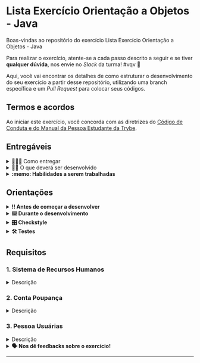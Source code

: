 # Lista Exercício Orientação a Objetos - Java

Boas-vindas ao repositório do exercício Lista Exercício Orientação a Objetos - Java

Para realizar o exercício, atente-se a cada passo descrito a seguir e se tiver **qualquer dúvida**, nos envie no _Slack_ da turma! #vqv 🚀

Aqui, você vai encontrar os detalhes de como estruturar o desenvolvimento do seu exercício a partir desse repositório, utilizando uma branch específica e um _Pull Request_ para colocar seus códigos.

## Termos e acordos
Ao iniciar este exercício, você concorda com as diretrizes do [Código de Conduta e do Manual da Pessoa Estudante da Trybe](https://app.betrybe.com/learn/student-manual/codigo-de-conduta-da-pessoa-estudante).

## Entregáveis

<details>
  <summary>🤷🏽‍♀️ Como entregar</summary><br />

Para entregar o seu exercício, você deverá criar um _Pull Request_ neste repositório.

Lembre-se que você pode consultar nosso conteúdo sobre [Git & GitHub](https://app.betrybe.com/learn/course/5e938f69-6e32-43b3-9685-c936530fd326/module/fc998c60-386e-46bc-83ca-4269beb17e17/section/fe827a71-3222-4b4d-a66f-ed98e09961af/day/1a530297-e176-4c79-8ed9-291ae2950540/lesson/2b2edce7-9c49-4907-92a2-aa571f823b79) e nosso [Blog - Git & GitHub](https://blog.betrybe.com/tecnologia/git-e-github/) sempre que precisar!
</details>

<details>
  <summary>👨‍💻 O que deverá ser desenvolvido</summary><br />

Esta é uma lista de exercícios, ou seja, cada um dos requisitos que iremos apresentar terá um contexto totalmente diferente entre si.

Nosso objetivo é explorar e praticar a lógica de programação.

</details>

<details>
  <summary><strong>:memo: Habilidades a serem trabalhadas</strong></summary>

Neste exercício, verificamos se você é capaz de:

Utilizar conceitos de abstração para criar classes em Java.

Implementar getters e setters em classes de programação para acessar e modificar atributos.

Utilizar o encapsulamento para ocultar o estado interno de um objeto e a herança para criar classes derivadas de outras classes.

</details>

## Orientações

<details>

   <summary><strong>‼ Antes de começar a desenvolver </strong></summary>

1. Clone o repositório

- Use o comando: `git clone <url do repositório>`
- Entre na pasta do repositório que você acabou de clonar:
    - `cd <nome do repositório>`

2. Instale as dependências

    - `mvn install`  

3. Crie uma branch a partir da branch `main`

- Verifique que você está na branch `main`
    - Exemplo: `git branch`
- Se você não estiver, mude para a branch `main`
    - Exemplo: `git checkout main`
- Agora, crie uma branch à qual você vai submeter os `commits` do seu exercício:
    - Você deve criar uma branch no seguinte formato: `nome-sobrenome-nome-do-exercício`;
    - Exemplo: `git checkout -b maria-soares-lessons-learned`

4. Crie na raiz do exercício os arquivos que você precisará desenvolver:

- Verifique que você está na raiz do exercício:
    - Exemplo: `pwd` -> o retorno vai ser algo tipo _/Users/maria/code/**sd-0x-project-lessons-learned**_
- Crie os arquivos index.html e style.css:
    - Exemplo: `touch index.html style.css`

5. Adicione as mudanças ao _stage_ do Git e faça um `commit`

- Verifique que as mudanças ainda não estão no _stage_:
    - Exemplo: `git status` (devem aparecer listados os novos arquivos em vermelho)
- Adicione o novo arquivo ao _stage_ do Git:
    - Exemplo:
        - `git add .` (adicionando todas as mudanças - _que estavam em vermelho_ - ao stage do Git)
        - `git status` (devem aparecer listados os arquivos em verde)
- Faça o `commit` inicial:
    - Exemplo:
        - `git commit -m 'iniciando o exercício. VAMOS COM TUDO :rocket:'` (fazendo o primeiro commit)
        - `git status` (deve aparecer uma mensagem tipo _nothing to commit_ )

6. Adicione a sua branch com o novo `commit` ao repositório remoto

- Usando o exemplo anterior: `git push -u origin maria-soares-lessons-learned`

7. Crie um novo `Pull Request` _(PR)_

- Vá até a página de _Pull Requests_ do [repositório no GitHub](https://github.com/tryber/sd-0x-project-lessons-learned/pulls)
    - Clique no botão verde _"New pull request"_
    - Clique na caixa de seleção _"Compare"_ e escolha a sua branch **com atenção**
- Coloque um título para o seu _Pull Request_
    - Exemplo: _"Cria tela de busca"_
- Clique no botão verde _"Create pull request"_

- Adicione uma descrição para o _Pull Request_, um título nítido que o identifique, e clique no botão verde _"Create pull request"_

 <img width="1335" alt="Exemplo de pull request" src="https://user-images.githubusercontent.com/42356399/166255109-b95e6eb4-2503-45e5-8fb3-cf7caa0436e5.png">

- Volte até a [página de _Pull Requests_ do repositório](https://github.com/tryber/sd-0x-project-lessons-learned/pulls) e confira que o seu _Pull Request_ está criado

</details>

<details>

<summary><strong>⌨️ Durante o desenvolvimento</strong></summary>

Faça `commits` das alterações que você fizer no código regularmente, pois assim você garante visibilidade para o time da Trybe e treina essa prática para o mercado de trabalho :) ;

- Lembre-se de sempre após um (ou alguns) `commits` atualizar o repositório remoto;
- Os comandos que você utilizará com mais frequência são:
    - `git status` _(para verificar o que está em vermelho - fora do stage - e o que está em verde - no stage)_;
    - `git add` _(para adicionar arquivos ao stage do Git)_;
    - `git commit` _(para criar um commit com os arquivos que estão no stage do Git)_;
    - `git push -u origin nome-da-branch` _(para enviar o commit para o repositório remoto na primeira vez que fizer o `push` de uma nova branch)_;
    - `git push` _(para enviar o commit para o repositório remoto após o passo anterior)_.

</details>

<details>
<summary><strong>🎛 Checkstyle</strong></summary>

Para garantir a qualidade do código, vamos utilizar neste exercício o `Checkstyle`. Assim o código estará alinhado com as boas práticas de desenvolvimento, sendo mais legível e de fácil manutenção! Para poder rodar o `Checkstyle` certifique-se de ter executado o comando `mvn install` dentro do repositório.

Para rodá-los localmente no repositório, execute os comandos abaixo:

```bash
mvn checkstyle:check
```

Se a análise do `Checkstyle` encontrar problemas no seu código, tais problemas serão mostrados no seu terminal. Se não houver problema no seu código, nada será impresso no seu terminal.

Você pode também instalar o plugin do `Checkstyle` na sua `IDE`. Para isso, volte na primeira seção do conteúdo.

⚠️ **PULL REQUESTS COM ISSUES NO `Checkstyle` NÃO SERÃO AVALIADAS. ATENTE-SE PARA RESOLVÊ-LAS ANTES DE FINALIZAR O DESENVOLVIMENTO!** ⚠️

</details>

<details>
<summary><strong>🛠 Testes</strong></summary>

Para executar todos os testes basta rodar o comando:
```bash
mvn test
```

Para executar apenas uma classe de testes:
```bash
mvn test -Dtest="TestClassName"
```

</details>

## Requisitos

### 1. Sistema de Recursos Humanos

<details>
  <summary>Descrição</summary><br />

Neste requisito, você implementará a parte de um sistema de recursos humanos para a Trybe! Sua função é implementar a classe `PessoaFuncionaria` com os atributos privados:

- `nomeCompleto`: esse atributo é do tipo `String`;
- `cpf`: esse atributo é do tipo `String`;
- `endereco`: esse atributo é do tipo `String`;
- `salario`: esse atributo é do tipo `double`;

Implemente seu construtor para que, quando uma nova pessoa funcionária seja contratada na Trybe (o objeto seja instanciado), seus atributos já sejam inicializados. Você deverá também implementar os métodos `Getter`s e `Setter`s, exceto para o atributo `cpf`, imutável, que deve ter somente o método `Getter`.

Requisitos:  
1 - Crie um construtor para a PessoaFuncionaria que receba o nome, CPF, endereço e salário.  
2 - Crie um método getter para o atributo nomeCompleto de PessoaFuncionaria.  
3 - Crie um método setter para o atributo nomeCompleto de PessoaFuncionaria.  
4 - Crie um método getter para o atributo cpf de PessoaFuncionaria.  
5 - Crie um método getter para o atributo endereco de PessoaFuncionaria.  
6 - Crie um método setter para o atributo endereco de PessoaFuncionaria.  
7 - Crie um método getter para o atributo salario de PessoaFuncionaria.  
8 - Crie um método setter para o atributo salario de PessoaFuncionaria.  

  Por exemplo,  
  
Se a nova pessoa contratada for:

- Nome: Maria da Silva;
- CPF: 158.699.457-31;
- Endereço: Rua da Aurora, 118;
- Salário: 15000.

Então o método `Getter` do atributo `cpf` deve retornar 158.699.457-31. Se executarmos o método `Setter` do atributo `salario` passando o valor 20000, o método `Getter` do atributo `salario` deve retornar 20000.0 (já que é do tipo `double`).

</details>

### 2. Conta Poupança

<details>
  <summary>Descrição</summary><br />

Suponha que você está trabalhando em uma equipe responsável pela construção de um sistema bancário e deve desenvolver a classe que representa a conta poupança. Como missão dada é missão cumprida, implemente a classe `ContaPoupanca` do pacote `com.trybe.acc.contapoupanca`, que deve contemplar os seguintes aspectos:

- Atributos:
    - `saldo`: atributo do tipo `double` para armazenar o valor em dinheiro que a conta possui;
    - `titularConta`: atributo do tipo `String` para armazenar o nome da pessoa portadora da conta.

- Métodos:
    - `depositar`: esse método é responsável por receber um valor do tipo `double` e somá-lo ao saldo da conta;
    - `sacar`: esse método é responsável por receber um valor do tipo `double` e subtraí-lo do saldo da conta;
    - `mostrarSaldo`: esse método deve retornar um valor do tipo `double` representando o saldo da conta.
    - `mostrarTitularConta`: esse método deve retornar o nome da pessoa titular da conta.

Essa conta poupança tem duas restrições a serem levadas em conta no seu projeto:

- ela só pode ser aberta se um depósito for feito no momento da sua abertura;
- ela deve ter o nome da pessoa titular da conta.

Requisitos:  
1 - Criar uma classe ContaPoupanca  
2 - Implementar o método 'depositar'  
3 - Implementar o método 'sacar'  
4 - Implementar o método 'mostrarSaldo'  
5 - Implementar o método 'mostrarTitularConta'  

**Dica: use o construtor para adicionar o valor do depósito inicial ao saldo na abertura da conta e o nome da pessoa titular da conta.**

  Por exemplo,  
  
Considerando que uma pessoa abra a conta poupança com o valor inicial de R$ 50, cada método deve se comportar da seguinte maneira:

- `depositar`: supondo que o saldo da conta seja R$ 50 e na chamada do método `depositar` seja passado o valor de R$ 100 como argumento, o método deve somar o valor 100 ao saldo, fazendo o valor do saldo ser atualizado para 150;
- `sacar`: supondo que o saldo da conta seja R$ 50 e na chamada do método `sacar` seja passado o valor de R$ 30 como argumento, o método deve subtrair o valor 30 do saldo, fazendo o valor do saldo ser atualizado para 20;
- `mostrarSaldo`: supondo que o saldo da conta seja R$ 50, então o retorno desse método deve ser 50.
- `mostrarTitularConta`: supondo que o nome da pessoa dona da conta seja Carla Pereira, esse método deve retornar um valor do tipo `String` contendo `Carla Pereira`.
</details>

### 3. Pessoa Usuárias

<details>
  <summary>Descrição</summary><br />
  Na ACME Companhia Limitada os nomes das contas de pessoas usuárias são gerados com o nome e o sobrenome da pessoa separados por um ponto. Crie um sistema que gere o nome de uma pessoa usuária seguindo os seguintes critérios:

  1. uma classe `Pessoa` que possui dois atributos **protegidos**, _nome_ e _sobrenome_.
  2. uma classe `PessoaUsuaria` que deve ter um construtor passando _nome_ e _sobrenome_.
  3. na classe `PessoaUsuaria` deve-se adicionar uma função `getPessoaUsuaria()`, que não recebe nenhum parâmetro, e retorna o nome.sobrenome.

    Requisitos:  
    1 - Valida se usuário executa regra  
    2 - Valida se usuário é sub-classe de pessoa  
    3 - Valida se usuário executa regra com nome nulo  
    4 - Valida se usuário executa regra com sobrenome nulo  
    5 - Valida se usuário executa regra com nome vazio  
    6 - Valida se usuário executa regra com sobrenome vazio  
    7 - Valida se método implementa na sub-classe  
    8 - Valida se método implementado tem nome correto  
    9 - Valida se atributos estão declarados  
    10 - Valida se atributos declarados tem nomes corretos  
  
Por exemplo,  
  
  Iniciei a classe `new PessoaUsuaria("bruce", "wayne")`, então a saída da função `getPessoaUsuaria()` deve ser `bruce.wayne`.

  Iniciei a classe `new PessoaUsuaria(null, "wayne")`, então a saída da função `getPessoaUsuaria()` deve ser `Pessoa usuária inválida`. O mesmo deve ocorrer se o sobrenome for nulo.

  Iniciei a classe `new PessoaUsuaria("", "wayne")`, então a saída da função `getPessoaUsuaria()` deve ser `Pessoa usuária inválida`. O mesmo deve ocorrer se o sobrenome for vazio.


</details>

<details>
<summary><strong> 🗣 Nos dê feedbacks sobre o exercício!</strong></summary>

Ao finalizar e submeter o exercício, não se esqueça de avaliar sua experiência preenchendo o [formulário](https://be-trybe.typeform.com/to/ZTeR4IbH#cohort_hidden=CH26-JAVA&template=betrybe/java-0x-exercicio-lista-poo).
**Leva menos de 3 minutos!**

</details>

---
